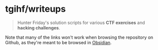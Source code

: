 # tgihf/writeups

> Hunter Friday's solution scripts for various **CTF exercises** and **hacking challenges**.

Note that many of the links won't work when browsing the repository on Github, as they're meant to be browsed in [Obsidian](https://obsidian.md/).
